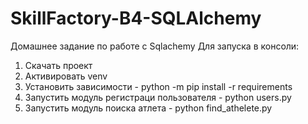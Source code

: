 # SkillFactory-B4-SQLAlchemy
Домашнее задание по работе с Sqlachemy
Для запуска в консоли:
1. Скачать проект
2. Активировать venv
3. Установить зависимости - python -m pip install -r requirements
4. Запустить модуль регистраци пользователя - python users.py
5. Запустить модуль поиска атлета - python find_athelete.py

